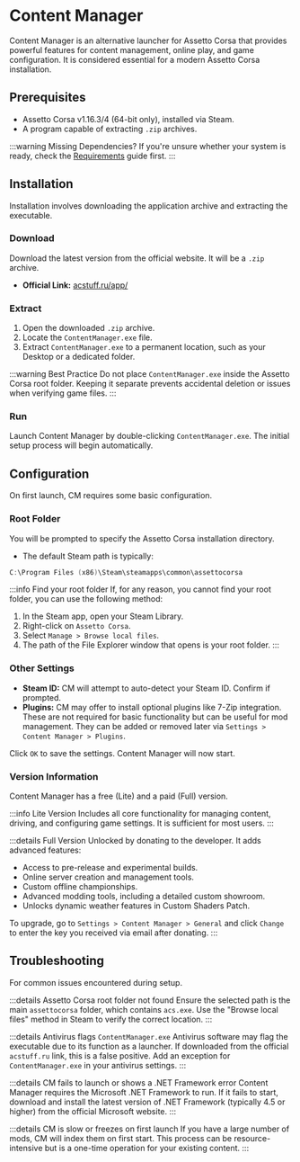 # Content Manager

> <Badge type="tip" text="Updated"/>

Content Manager is an alternative launcher for Assetto Corsa that provides powerful features for content management, online play, and game configuration. It is considered essential for a modern Assetto Corsa installation.

## Prerequisites

- Assetto Corsa v1.16.3/4 (64-bit only), installed via Steam.
- A program capable of extracting `.zip` archives.

:::warning Missing Dependencies?
If you're unsure whether your system is ready, check the [Requirements](/guides/requirements) guide first.
:::

## Installation

Installation involves downloading the application archive and extracting the executable.

### Download

Download the latest version from the official website. It will be a `.zip` archive.

- **Official Link:** [acstuff.ru/app/](https://acstuff.ru/app/)

### Extract

1. Open the downloaded `.zip` archive.
2. Locate the `ContentManager.exe` file.
3. Extract `ContentManager.exe` to a permanent location, such as your Desktop or a dedicated folder.

:::warning Best Practice
Do not place `ContentManager.exe` inside the Assetto Corsa root folder. Keeping it separate prevents accidental deletion or issues when verifying game files.
:::

### Run

Launch Content Manager by double-clicking `ContentManager.exe`. The initial setup process will begin automatically.

## Configuration

On first launch, CM requires some basic configuration.

### Root Folder

You will be prompted to specify the Assetto Corsa installation directory.

- The default Steam path is typically:

```powershell
C:\Program Files (x86)\Steam\steamapps\common\assettocorsa
```

:::info Find your root folder
If, for any reason, you cannot find your root folder, you can use the following method:
1. In the Steam app, open your Steam Library.
2. Right-click on `Assetto Corsa`.
3. Select `Manage > Browse local files`.
4. The path of the File Explorer window that opens is your root folder.
:::

### Other Settings

- **Steam ID:** CM will attempt to auto-detect your Steam ID. Confirm if prompted.
- **Plugins:** CM may offer to install optional plugins like 7-Zip integration. These are not required for basic functionality but can be useful for mod management. They can be added or removed later via `Settings > Content Manager > Plugins`.

Click `OK` to save the settings. Content Manager will now start.

### Version Information

Content Manager has a free (Lite) and a paid (Full) version.

:::info Lite Version <Badge type="tip" text="Free"/>
Includes all core functionality for managing content, driving, and configuring game settings. It is sufficient for most users.
:::

:::details Full Version <Badge type="warning" text="Paid"/>
Unlocked by donating to the developer. It adds advanced features:
- Access to pre-release and experimental builds.
- Online server creation and management tools.
- Custom offline championships.
- Advanced modding tools, including a detailed custom showroom.
- Unlocks dynamic weather features in Custom Shaders Patch.

To upgrade, go to `Settings > Content Manager > General` and click `Change` to enter the key you received via email after donating.
:::

## Troubleshooting

For common issues encountered during setup.

:::details Assetto Corsa root folder not found
Ensure the selected path is the main `assettocorsa` folder, which contains `acs.exe`. Use the "Browse local files" method in Steam to verify the correct location.
:::

:::details Antivirus flags `ContentManager.exe`
Antivirus software may flag the executable due to its function as a launcher. If downloaded from the official `acstuff.ru` link, this is a false positive. Add an exception for `ContentManager.exe` in your antivirus settings.
:::

:::details CM fails to launch or shows a .NET Framework error
Content Manager requires the Microsoft .NET Framework to run. If it fails to start, download and install the latest version of .NET Framework (typically 4.5 or higher) from the official Microsoft website.
:::

:::details CM is slow or freezes on first launch
If you have a large number of mods, CM will index them on first start. This process can be resource-intensive but is a one-time operation for your existing content.
:::